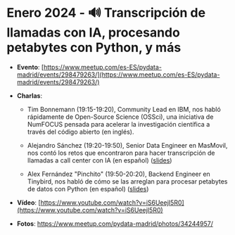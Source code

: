 # Enero 2024 - 🔊 Transcripción de llamadas con IA, procesando petabytes con Python, y más

- **Evento**: [https://www.meetup.com/es-ES/pydata-madrid/events/298479263/](https://www.meetup.com/es-ES/pydata-madrid/events/298479263/)

- **Charlas**:
  - Tim Bonnemann (19:15-19:20), Community Lead en IBM, nos habló rápidamente de Open-Source Science (OSSci), una iniciativa de NumFOCUS pensada para acelerar la investigación científica a través del código abierto (en inglés).
  
  - Alejandro Sánchez (19:20-19:50), Senior Data Engineer en MasMovil, nos contó los retos que encontraron para hacer transcripción de llamadas a call center con IA (en español) ([slides](./Call%20Transcription%20using%20AI%20PyData%20Madrid%20Jan%2018%202024.pdf))
  
  - Alex Fernández "Pinchito" (19:50-20:20), Backend Engineer en Tinybird, nos habló de cómo se las arreglan para procesar petabytes de datos con Python (en español) ([slides](https://slides.com/alexfernandez/pydata-madrid-ingesting-petabytes))

- **Vídeo**: [https://www.youtube.com/watch?v=iS6UeejI5R0](https://www.youtube.com/watch?v=iS6UeejI5R0)

- **Fotos**: https://www.meetup.com/pydata-madrid/photos/34244957/ 
